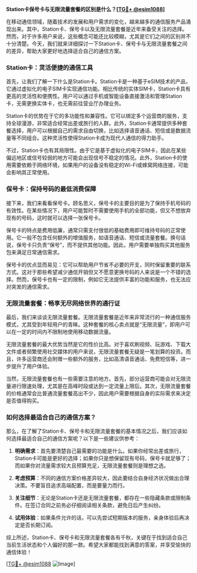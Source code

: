 **Station卡保号卡与无限流量套餐的区别是什么？[[TG💪+ @esim1088](https://t.me/s/esim1088)]**

在移动通信领域，随着技术的发展和用户需求的变化，越来越多的通信服务产品涌现出来。其中，Station卡、保号卡以及无限流量套餐是近年来备受关注的选择。然而，对于许多用户来说，这些概念可能还比较模糊，尤其是它们之间的区别并不十分清楚。今天，我们就来详细探讨一下Station卡、保号卡与无限流量套餐之间的差异，帮助大家更好地选择适合自己的通信方案。

### Station卡：灵活便捷的通信工具

首先，让我们了解一下什么是Station卡。Station卡是一种基于eSIM技术的产品，它通过虚拟化的电子SIM卡实现通信功能。相比传统的实体SIM卡，Station卡具有更高的灵活性和便携性。用户可以通过手机或智能设备直接激活和管理Station卡，无需更换实体卡，也无需前往营业厅办理业务。

Station卡的优势在于它的多功能性和兼容性。它可以绑定多个运营商的服务，支持全球漫游，非常适合经常出差或旅行的人群。此外，Station卡通常提供多种套餐选择，用户可以根据自己的需求自由切换，比如选择语音通话、短信或是数据流量等不同组合。这种灵活性使得Station卡成为现代人通信的得力助手。

不过，Station卡也有其局限性。由于它是基于虚拟化的电子SIM卡，因此在某些偏远地区或信号较弱的地方可能会出现信号不稳定的情况。此外，Station卡的使用需要依赖于网络环境，如果用户的设备没有稳定的Wi-Fi或蜂窝网络连接，可能会影响其正常使用。

### 保号卡：保持号码的最低消费保障

接下来，我们来看看保号卡。顾名思义，保号卡的主要目的是为了保持手机号码的有效性。在某些情况下，用户可能暂时不需要使用手机的全部功能，但又不想放弃现有的号码，这时就可以选择一张保号卡。

保号卡的特点是费用低廉，通常只需支付很低的基础费用即可维持号码的正常使用。它一般不包含任何额外的增值服务，如语音通话、短信或流量套餐。换句话说，保号卡只负责“保号”，而不提供其他功能。因此，用户需要单独购买其他服务包来满足日常通信需求。

保号卡的优点显而易见：它可以帮助用户节省不必要的开支，同时保留重要的联系方式。这对于那些希望减少通信开销但又不愿意更换号码的人来说是一个不错的选择。然而，保号卡也有一定的限制，例如它无法提供丰富的功能和服务，也无法应对突发的通信需求。

### 无限流量套餐：畅享无尽网络世界的通行证

最后，我们来谈谈无限流量套餐。无限流量套餐是近年来非常流行的一种通信服务模式，尤其受到年轻用户的青睐。这种套餐的核心卖点就是“无限流量”，即用户可以在一定的时间内不限制地使用移动数据流量。

无限流量套餐的最大优势当然是它的性价比高。对于喜欢刷视频、玩游戏、下载大文件或者频繁使用社交媒体的用户来说，无限流量套餐无疑是一笔划算的投资。而且，许多运营商还会附赠一些额外的服务，比如高清语音通话、免费短信等，进一步提升了用户体验。

当然，无限流量套餐也有一些需要注意的地方。首先，部分运营商可能会对无限流量进行限速处理，尤其是在高峰时段或达到一定流量上限后。其次，无限流量套餐的价格通常会比普通流量套餐高出不少，因此用户需要根据自身的实际需求来决定是否值得购买。

### 如何选择最适合自己的通信方案？

那么，在了解了Station卡、保号卡和无限流量套餐的基本情况之后，我们应该如何选择最适合自己的通信方案呢？以下是一些建议供参考：

1. **明确需求**：首先要清楚自己最需要的功能是什么。如果你经常出差或旅行，Station卡可能是更好的选择；如果你只是想保留现有号码，保号卡就足够了；而如果你对流量需求较大且预算充足，无限流量套餐则是理想之选。
   
2. **考虑预算**：不同的通信方案价格差异较大，因此要结合自身经济状况做出合理决策。不要盲目追求高端配置，而是要量力而行。
   
3. **关注细节**：无论是Station卡还是无限流量套餐，都存在一些隐藏条款或限制条件。在签订合同之前务必仔细阅读相关条款，避免日后产生纠纷。

4. **试用体验**：如果条件允许的话，可以先尝试短期版本的服务，亲身体验后再决定是否长期订阅。

综上所述，Station卡、保号卡和无限流量套餐各有千秋，关键在于找到适合自己当前生活状态和个人偏好的那一款。希望大家都能找到满意的答案，并享受愉快的通信体验！

[[TG💪+ @esim1088](https://t.me/s/esim1088) ![Image](https://i.postimg.cc/4NQfJmqS/Snipaste-2025-05-13-00-14-12.png)]
